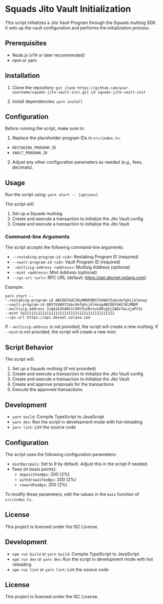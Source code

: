 # Squads Jito Vault Initialization

This script initializes a Jito Vault Program through the Squads multisig SDK. It sets up the vault configuration and performs the initialization process.

## Prerequisites

- Node.js (v14 or later recommended)
- npm or yarn

## Installation

1. Clone the repository:
`git clone https://github.com/your-username/squads-jito-vault-init.git cd squads-jito-vault-init`


2. Install dependencies:
`yarn install`


## Configuration

Before running the script, make sure to:

1. Replace the placeholder program IDs in `src/index.ts`:
- `RESTAKING_PROGRAM_ID`
- `VAULT_PROGRAM_ID`

2. Adjust any other configuration parameters as needed (e.g., fees, decimals).

## Usage

Run the script using:
`yarn start -- [options]`

The script will:
1. Set up a Squads multisig
2. Create and execute a transaction to initialize the Jito Vault config
3. Create and execute a transaction to initialize the Jito Vault


### Command-line Arguments

The script accepts the following command-line arguments:

- `--restaking-program-id <id>`: Restaking Program ID (required)
- `--vault-program-id <id>`: Vault Program ID (required)
- `--multisig-address <address>`: Multisig Address (optional)
- `--mint <address>`: Mint Address (optional)
- `--rpc-url <url>`: RPC URL (default: https://api.devnet.solana.com)

Example:

```
yarn start --
--restaking-program-id ABCDEFGHIJKLMNOPQRSTUVWXYZabcdefghijklmnop
--vault-program-id QRSTUVWXYZabcdefghijklmnopABCDEFGHIJKLMNOP
--multisig-address 3Jq8ikZhdNtZc5NY3utNrevLRRvg5j2ADz7wLxjaPt5s
--mint So11111111111111111111111111111111111111112
--rpc-url https://api.devnet.solana.com
```


If `--multisig-address` is not provided, the script will create a new multisig.
If `--mint` is not provided, the script will create a new mint.

## Script Behavior

The script will:

1. Set up a Squads multisig (if not provided)
2. Create and execute a transaction to initialize the Jito Vault config
3. Create and execute a transaction to initialize the Jito Vault
4. Create and approve proposals for the transactions
5. Execute the approved transactions

## Development

- `yarn build`: Compile TypeScript to JavaScript
- `yarn dev`: Run the script in development mode with hot reloading
- `yarn lint`: Lint the source code

## Configuration

The script uses the following configuration parameters:

- `mintDecimals`: Set to 9 by default. Adjust this in the script if needed.
- Fees (in basis points):
  - `depositFeeBps`: 200 (2%)
  - `withdrawalFeeBps`: 200 (2%)
  - `rewardFeeBps`: 200 (2%)

To modify these parameters, edit the values in the `main` function of `src/index.ts`.

## License

This project is licensed under the ISC License.

## Development

- `npm run build` or `yarn build`: Compile TypeScript to JavaScript
- `npm run dev` or `yarn dev`: Run the script in development mode with hot reloading
- `npm run lint` or `yarn lint`: Lint the source code

## License

This project is licensed under the ISC License.